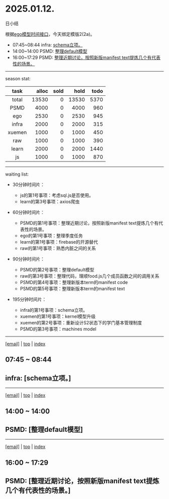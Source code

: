 # 2025.01.12.
日小结

<a id="top"></a>
根据[ego模型时间接口](https://gitee.com/hyg/blog/blob/master/timeflow.md)，今天绑定模版2(2a)。

<a id="index"></a>
- 07:45~08:44	infra: [schema立项。](#20250112074500)
- 14:00~14:00	PSMD: [整理default模型](#20250112140000)
- 16:00~17:29	PSMD: [整理近期讨论，按照新版manifest text提炼几个有代表性的场景。](#20250112160000)

---
season stat:

| task | alloc | sold | hold | todo |
| :---: | ---: | ---: | ---: | ---: |
| total | 13530 | 0 | 13530 | 5370 |
| PSMD | 4000 | 0 | 4000 | 960 |
| ego | 2530 | 0 | 2530 | 945 |
| infra | 2000 | 0 | 2000 | 315 |
| xuemen | 1000 | 0 | 1000 | 450 |
| raw | 1000 | 0 | 1000 | 390 |
| learn | 2000 | 0 | 2000 | 1440 |
| js | 1000 | 0 | 1000 | 870 |

---
waiting list:


- 30分钟时间片：
  - js的第1号事项：考虑sql.js是否使用。
  - learn的第3号事项：axios爬虫

- 60分钟时间片：
  - PSMD的第1号事项：整理近期讨论，按照新版manifest text提炼几个有代表性的场景。
  - ego的第1号事项：整理季度任务
  - learn的第1号事项：firebase的开源替代
  - raw的第1号事项：熟悉内脏之间的关系

- 90分钟时间片：
  - PSMD的第2号事项：整理default模型
  - raw的第3号事项：整理代码，理顺food.js几个成员函数之间的调用关系
  - PSMD的第4号事项：整理新版本term的manifest code
  - PSMD的第5号事项：整理新版本term的manifest text

- 195分钟时间片：
  - infra的第1号事项：schema立项。
  - xuemen的第1号事项：kernel模型升级
  - xuemen的第2号事项：重新设计S2状态下的学门基本管理制度
  - PSMD的第3号事项：machines model

---
<a href="mailto:huangyg@mars22.com?subject=关于2025.01.12.[schema立项。]任务&body=日期: 2025.01.12.%0D%0A序号: 5%0D%0A手稿:../../draft/2025/20250112.01.md%0D%0A---请勿修改邮件主题及以上内容 从下一行开始写您的想法---%0D%0A">[email]</a> | [top](#top) | [index](#index)
<a id="20250112074500"></a>
## 07:45 ~ 08:44
## infra: [schema立项。]


---
<a href="mailto:huangyg@mars22.com?subject=关于2025.01.12.[整理default模型]任务&body=日期: 2025.01.12.%0D%0A序号: 7%0D%0A手稿:../../draft/2025/20250112.02.md%0D%0A---请勿修改邮件主题及以上内容 从下一行开始写您的想法---%0D%0A">[email]</a> | [top](#top) | [index](#index)
<a id="20250112140000"></a>
## 14:00 ~ 14:00
## PSMD: [整理default模型]


---
<a href="mailto:huangyg@mars22.com?subject=关于2025.01.12.[整理近期讨论，按照新版manifest text提炼几个有代表性的场景。]任务&body=日期: 2025.01.12.%0D%0A序号: 9%0D%0A手稿:../../draft/2025/20250112.03.md%0D%0A---请勿修改邮件主题及以上内容 从下一行开始写您的想法---%0D%0A">[email]</a> | [top](#top) | [index](#index)
<a id="20250112160000"></a>
## 16:00 ~ 17:29
## PSMD: [整理近期讨论，按照新版manifest text提炼几个有代表性的场景。]

